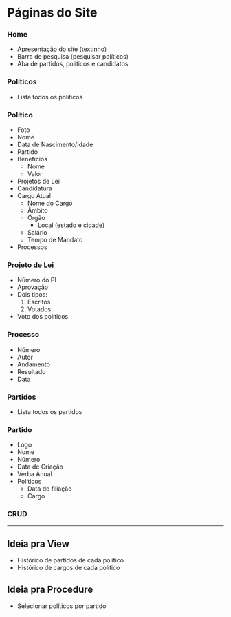 # Páginas do Site
### Home
- Apresentação do site (textinho)
- Barra de pesquisa (pesquisar políticos)
- Aba de partidos, políticos e candidatos
### Políticos
- Lista todos os políticos
### Político
- Foto
- Nome
- Data de Nascimento/Idade
- Partido
- Benefícios
  - Nome
  - Valor
- Projetos de Lei
- Candidatura
- Cargo Atual
  - Nome do Cargo
  - Âmbito
  - Órgão
    - Local (estado e cidade)
  - Salário
  - Tempo de Mandato
- Processos
### Projeto de Lei
- Número do PL
- Aprovação
- Dois tipos:
  1. Escritos
  2. Votados
- Voto dos políticos
### Processo
- Número
- Autor
- Andamento
- Resultado
- Data
### Partidos
- Lista todos os partidos 
### Partido
   - Logo
   - Nome
   - Número 
   - Data de Criação
   - Verba Anual
   - Políticos
     - Data de filiação
     - Cargo
### CRUD
---

## Ideia pra View
- Histórico de partidos de cada político
- Histórico de cargos de cada político

## Ideia pra Procedure
- Selecionar políticos por partido